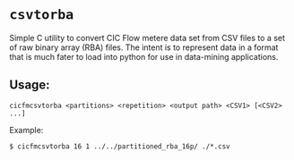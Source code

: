 # `csvtorba`

Simple C utility to convert CIC Flow metere data set from CSV files to a set of
raw binary array (RBA) files. The intent is to represent data in a format that
is much fater to load into python for use in data-mining applications.

## Usage:

```
cicfmcsvtorba <partitions> <repetition> <output path> <CSV1> [<CSV2> ...]
```

Example:
```
$ cicfmcsvtorba 16 1 ../../partitioned_rba_16p/ ./*.csv
```

